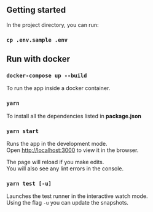 ## Getting started

In the project directory, you can run:

### `cp .env.sample .env`

## Run with docker

### `docker-compose up --build`

To run the app inside a docker container.

### `yarn`

To install all the dependencies listed in **package.json**

### `yarn start`

Runs the app in the development mode.<br />
Open [http://localhost:3000](http://localhost:3000) to view it in the browser.

The page will reload if you make edits.<br />
You will also see any lint errors in the console.

### `yarn test [-u]`

Launches the test runner in the interactive watch mode.<br />
Using the flag `-u` you can update the snapshots.

<i class="fas fa-rocket"></i>
